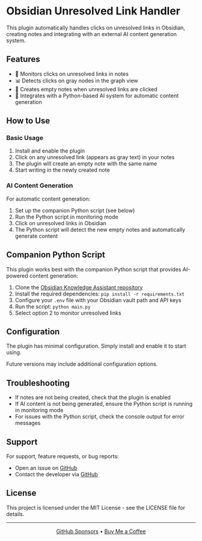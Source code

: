 # Obsidian Unresolved Link Handler

This plugin automatically handles clicks on unresolved links in Obsidian, creating notes and integrating with an external AI content generation system.

## Features

- 🔗 Monitors clicks on unresolved links in notes
- 📊 Detects clicks on gray nodes in the graph view
- 📝 Creates empty notes when unresolved links are clicked
- 🤖 Integrates with a Python-based AI system for automatic content generation

## How to Use

### Basic Usage

1. Install and enable the plugin
2. Click on any unresolved link (appears as gray text) in your notes
3. The plugin will create an empty note with the same name
4. Start writing in the newly created note

### AI Content Generation

For automatic content generation:

1. Set up the companion Python script (see below)
2. Run the Python script in monitoring mode
3. Click on unresolved links in Obsidian
4. The Python script will detect the new empty notes and automatically generate content

## Companion Python Script

This plugin works best with the companion Python script that provides AI-powered content generation:

1. Clone the [Obsidian Knowledge Assistant repository](https://github.com/hsh0615/obsidian-knowledge-assistant)
2. Install the required dependencies: `pip install -r requirements.txt`
3. Configure your `.env` file with your Obsidian vault path and API keys
4. Run the script: `python main.py`
5. Select option 2 to monitor unresolved links

## Configuration

The plugin has minimal configuration. Simply install and enable it to start using.

Future versions may include additional configuration options.

## Troubleshooting

- If notes are not being created, check that the plugin is enabled
- If AI content is not being generated, ensure the Python script is running in monitoring mode
- For issues with the Python script, check the console output for error messages

## Support

For support, feature requests, or bug reports:

- Open an issue on [GitHub](https://github.com/hsh0615/obsidian-unresolved-link-handler/issues)
- Contact the developer via [GitHub](https://github.com/hsh0615)

## License

This project is licensed under the MIT License - see the LICENSE file for details.

---

<p align="center">
  <a href="https://github.com/sponsors/hsh0615">GitHub Sponsors</a> •
  <a href="https://www.buymeacoffee.com/hsh0615">Buy Me a Coffee</a>
</p> 